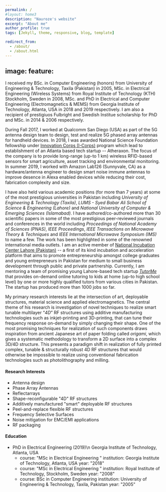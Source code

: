 ```yaml
---
permalink: /
#layout: home3
description: "Nauroze's website"
excerpt: "About me"
author_profile: true
tags: [Jekyll, theme, responsive, blog, template]

redirect_from: 
  - /about/
  - /about.html
---
```

image:
  feature: 
---
I received my BSc. in Computer Engineering (honors) from University of Engineering & Technology, Taxila (Pakistan) in 2005, MSc. in Electrical Engineering (Wireless Systems) from Royal Institute of Technology (KTH) Stockholm, Sweden in 2008, MSc. and PhD in Electrical and Computer Engineering (Electromagnetics & MEMS) from Georgia Institute of Technology, Atlanta, USA in 2018 and 2019 respectively. I am also a recipient of prestigiuos Fulbright and Swedish Institue scholarship for PhD and MSc. in 2014 & 2006 respectively.

During Fall 2017, I worked at Qualcomm San Diego (USA) as part of the 5G antenna design team to design, test and realize 5G phased array antennas for handheld devices. In 2018, I was awarded National Science Foundation fellowship under [Innovation Corps (I-Corps)](https://www.nsf.gov/news/special_reports/i-corps/) program which lead to establishment of an Atlanta based tech startup -- Atheraxon. The focus of the company is to provide long-range (up-to 1 km) wireless RFID-based sensors for smart agriculture, asset tracking and environmental monitoring. In summer 2019, I worked with Amazon Lab126 (Sunnyvale, CA) as a hardware/antenna engineer to design smart noise immune antennas to improve desence in Alexa enabled devices while reducing their cost, fabrication complexity and size. 

I have also held various academic positions (for more than 7 years) at some of the most prestigious universities in Pakistan including *University of Engineering & Technology (Taxila)*, *LUMS - Syed Babar Ali School of Science & Engineering (Lahore)* and *National University of Computer & Emerging Sciences (Islamabad)*. I have authored/co-authored more than 30 scientific papers in some of the most prestigious peer-reviewed journals and conferences in the world including *Proceedings of National Academy of Sciences (PNAS)*, *IEEE Proceedings*, *IEEE Transactions on Microwave Theory & Techniques* and *IEEE International Microwave Symposium (IMS)* to name a few. The work has been highlighted in some of the renowned international media outlets. I am an active member of [National Incubation Center Lahore (Pakistan)](https://niclahore.lums.edu.pk/) -- a first of its kind incubation and acceleration platform that aims to promote entrepreneurship amongst college graduates and young entrepreneurs in Pakistan for medium to small business development through public and private partnership. Currently, I am mentoring a team of promising young Lahore-based tech startup *[TutorMe](http://www.tutorme.pk)* that provides on-demand online tutoring to kids at home (up-to high school level) by one or more highly qualified tutors from various cities in Pakistan. The startup has produced more than 1000 jobs so far.

My primary research interests lie at the intersection of art, deployable structures, material science and applied electromagnetics. The central theme of his research is investigation of novel techniques to realize smart tunable multilayer “*4D*” RF structures using additive manufacturing technologies such as inkjet-printing and 3D-printing, that can tune their frequency response on-demand by simply changing their shape. One of the most promising techniques for realization of such components draws inspiration from ancient Japanese art of paper folding called *origami*, which gives a systematic methodology to transform a 2D surface into a complex 3D/4D structure. This presents a paradigm shift in realization of fully printed complex, tunable & structurally robust 4D RF structures that would otherwise be impossible to realize using conventional fabrication technologies such as photolithography and milling.

#### Research Interests

  + Antenna design
  + Phase Array Antennas
  + Reflectarrays
  + Shape-reconfigurable "4D" RF structures
  + Additively manufactured "smart" deployable RF structures
  + Peel-and-replace flexible RF structures
  + Frequency Selective Surfaces
  + Noise mitigation for EMC/EMI applications
  + RF packaging
  
#### Education
  + PhD in Electrical Engineering (2019)\n Georgia Institute of Technology, Atlanta, USA
    - course: "MSc in Electrical Engineering "
      institution: Georgia Institute of Technology, Atlanta, USA
      year: "2018"
    - course: "MSc in Electrical Engineering "
      institution: Royal Institute of Technology, Stockholm, Sweden
      year: "2008"
    - course: BSc in Computer Engineering
      institution: University of Engineering & Technology, Taxila, Pakistan
      year: "2005"

